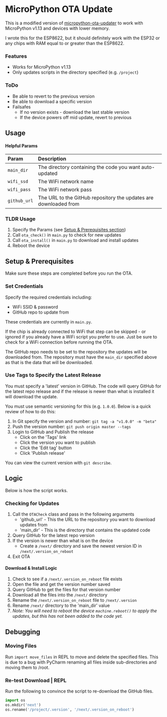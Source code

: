 # MicroPython OTA Update
This is a modified version of [micropython-ota-updater](https://github.com/rdehuyss/micropython-ota-updater) to
work with MicroPython v1.13 and devices with lower memory.

I wrote this for the ESP8622, but it should definitely work
with the ESP32 or any chips with RAM equal to or greater than the
ESP8622.


### Features
* Works for MicroPython v1.13
* Only updates scripts in the directory specified (e.g. `/project`)

### ToDo
* Be able to revert to the previous version
* Be able to download a specific version
* Failsafes
  * If no version exists - download the last stable version
  * If the device powers off mid update, revert to previous



## Usage

#### Helpful Params
| Param        | Description                                                      |
|:-------------|:-----------------------------------------------------------------|
| `main_dir`   | The directory containing the code you want auto-updated          |
| `wifi_ssd`   | The WiFi network name                                            |
| `wifi_pass`  | The WiFi network pass                                            |
| `github_url` | The URL to the GitHub repository the updates are downloaded from |

### TLDR Usage
1. Specify the Params (see [Setup & Prerequisites section](#setup--prerequisites))
2. Call `ota_check()` in `main.py` to check for new updates
3. Call `ota_install()` in `main.py` to download and install updates
4. Reboot the device




## Setup & Prerequisites
Make sure these steps are completed before you run the OTA.


### Set Credentials
Specify the required credentials including:
   * WiFi SSID & password
   * GitHub repo to update from

These credentials are currently in `main.py`.

If the chip is already connected to WiFi that step can be skipped - or ignored if you already
have a WiFi script you prefer to use.  Just be sure to check for a WiFi connection before running
the OTA.

The GitHub repo needs to be set to the repository the updates will be downloaded from.  The
repository must have the `main_dir` specified above as that is the data that will be downloaded.


### Use Tags to Specify the Latest Release
You must specify a 'latest' version in GitHub.  The code will query GitHub for the latest
repo release and if the release is newer than what is installed it will download the update.

You must use semantic versioning for this (e.g. `1.0.0`).  Below is a quick review of how to do this:

1. In Git specify  the version and number: `git tag -a "v1.0.0" -m "beta"`
2. Push the version number: `git push origin master --tags`
3. Login to GitHub and Publish the release
   * Click on the 'Tags' link
   * Click the version you want to publish
   * Click the 'Edit tag' button
   * Click 'Publish release'

You can view the current version with `git describe`.


## Logic
Below is how the script works.

### Checking for Updates
1. Call the `OTACheck` class and pass in the following arguments
   * 'github_url' - This the URL to the repository you want to download updates from
   * 'main_dir' - This is the directory that contains the updated code
2. Query GitHub for the latest repo version
3. If the version is newer than what is on the device
   * Create a `/next/` directory and save the newest version ID in `/next/.version_on_reboot`
4. Exit OTA

#### Download & Install Logic
1. Check to see if a `/next/.version_on_reboot` file exists
2. Open the file and get the version number saved
3. Query GitHub to get the files for that version number
4. Download all the files into the `/next/` directory
5. Rename the `/next/.version_on_reboot` file to `/next/.version`
6. Rename `/next/` directory to the 'main_dir' value
7. _Note: You will need to reboot the device `machine.reboot()` to apply the updates, but this has not been added to the code yet._


## Debugging

### Moving Files
Run `import move_files` in REPL to move and delete the specified files.  This is due to a
bug with PyCharm renaming all files inside sub-directories and moving them to /root.

### Re-test Download | REPL
Run the following to convince the script to re-download the GitHub files.

```python
import os
os.mkdir('next')
os.rename('/project/.version', '/next/.version_on_reboot')
```